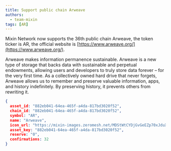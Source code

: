 ```yaml
---
title: Support public chain Arweave
authors:
  - team-mixin
tags: [AR]
---
```


Mixin Network now supports the 36th public chain Arweave, the token ticker is AR, the official website is [https://www.arweave.org/](https://www.arweave.org/).

<!-- truncate -->

Arweave makes information permanence sustainable.
Arweave is a new type of storage that backs data with sustainable and perpetual endowments, allowing users and developers to truly store data forever – for the very first time.
As a collectively owned hard drive that never forgets, Arweave allows us to remember and preserve valuable information, apps, and history indefinitely. By preserving history, it prevents others from rewriting it.

```json
{
  asset_id: "882eb041-64ea-465f-a4da-817bd3020f52",
  chain_id: "882eb041-64ea-465f-a4da-817bd3020f52",
  symbol: "AR",
  name: "Arweave",
  icon_url: "https://mixin-images.zeromesh.net/MDStWtCYDjGvGeEZp70xJduXK2cAEkQD9HkY-qi7m7yM4OOjjQqr3dVDcmvo55QBz96FqgygDj4aAz7leP5fISk=s128";;,
  asset_key: "882eb041-64ea-465f-a4da-817bd3020f52",
  reserve: "0",
  confirmations: 32
}
```
